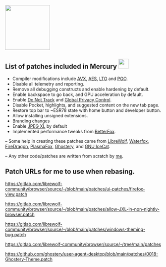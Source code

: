 <img src="https://github.com/Alex313031/Mercury/blob/main/logos/Mercury_256.png" width="144">

## List of patches included in Mercury <img src="https://raw.githubusercontent.com/Alex313031/Mercury/main/logos/patches.png" width="32">

 - Compiler modifications include [AVX](https://en.wikipedia.org/wiki/Advanced_Vector_Extensions), [AES](https://en.wikipedia.org/wiki/AES_instruction_set), [LTO](https://en.wikipedia.org/wiki/Interprocedural_optimization#WPO_and_LTO) and [PGO](https://en.wikipedia.org/wiki/Profile-guided_optimization).
 - Disable all telemetry and reporting.
 - Remove all debugging constructs and enable hardening by default.
 - Enable backspace to go back, and GPU acceleration by default.
 - Enable [Do Not Track](https://allaboutdnt.com/) and [Global Privacy Control](https://globalprivacycontrol.org/#about).
 - Disable Pocket, highlights, and suggested content on the new tab page.
 - Restore top bar to ~ESR78 state with home button and developer button.
 - Allow installing unsigned extensions.
 - Branding changes
 - Enable [JPEG XL](https://jpegxl.info/) by default
 - Implemented performance tweaks from [BetterFox](https://github.com/yokoffing/Betterfox).

&ndash; Some help in creating these patches came from [LibreWolf](https://librewolf.net/), [Waterfox](https://www.waterfox.net/), [FireDragon](https://github.com/dr460nf1r3/firedragon-browser), [PlasmaFox](https://github.com/torvic9/plasmafox), [Ghostery](https://github.com/ghostery/user-agent-desktop), and [GNU IceCat](https://www.gnu.org/software/gnuzilla/).

&ndash; Any other code/patches are written from scratch by [me](https://thorium.rocks/about).

## Patch URLs for me to use when rebasing.

https://gitlab.com/librewolf-community/browser/source/-/blob/main/patches/ui-patches/firefox-view.patch

https://gitlab.com/librewolf-community/browser/source/-/blob/main/patches/allow-JXL-in-non-nightly-browser.patch

https://gitlab.com/librewolf-community/browser/source/-/blob/main/patches/windows-theming-bug.patch

https://gitlab.com/librewolf-community/browser/source/-/tree/main/patches

https://github.com/ghostery/user-agent-desktop/blob/main/patches/0018-Ghostery-Theme.patch
